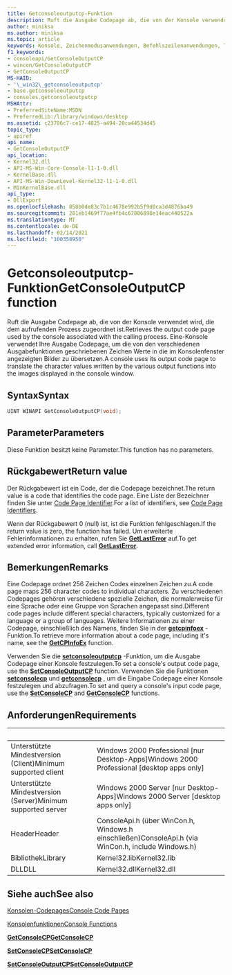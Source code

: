 ```yaml
---
title: Getconsoleoutputcp-Funktion
description: Ruft die Ausgabe Codepage ab, die von der Konsole verwendet wird, die dem aufrufenden Prozess zugeordnet ist.
author: miniksa
ms.author: miniksa
ms.topic: article
keywords: Konsole, Zeichenmodusanwendungen, Befehlszeilenanwendungen, Terminalanwendungen, Konsolen-API
f1_keywords:
- consoleapi/GetConsoleOutputCP
- wincon/GetConsoleOutputCP
- GetConsoleOutputCP
MS-HAID:
- '\_win32\_getconsoleoutputcp'
- base.getconsoleoutputcp
- consoles.getconsoleoutputcp
MSHAttr:
- PreferredSiteName:MSDN
- PreferredLib:/library/windows/desktop
ms.assetid: c23706c7-ce17-4825-a494-20ca44534d45
topic_type:
- apiref
api_name:
- GetConsoleOutputCP
api_location:
- Kernel32.dll
- API-MS-Win-Core-Console-l1-1-0.dll
- KernelBase.dll
- API-MS-Win-DownLevel-Kernel32-l1-1-0.dll
- MinKernelBase.dll
api_type:
- DllExport
ms.openlocfilehash: 858b0de83c7b1c4678e992b5f9d0ca3d4876ba49
ms.sourcegitcommit: 281eb1469f77ae4fb4c67806898e14eac440522a
ms.translationtype: MT
ms.contentlocale: de-DE
ms.lasthandoff: 02/14/2021
ms.locfileid: "100358950"
---
```

# <a name="getconsoleoutputcp-function"></a><span data-ttu-id="3217e-104">Getconsoleoutputcp-Funktion</span><span class="sxs-lookup"><span data-stu-id="3217e-104">GetConsoleOutputCP function</span></span>

<span data-ttu-id="3217e-105">Ruft die Ausgabe Codepage ab, die von der Konsole verwendet wird, die dem aufrufenden Prozess zugeordnet ist.</span><span class="sxs-lookup"><span data-stu-id="3217e-105">Retrieves the output code page used by the console associated with the calling process.</span></span> <span data-ttu-id="3217e-106">Eine-Konsole verwendet Ihre Ausgabe Codepage, um die von den verschiedenen Ausgabefunktionen geschriebenen Zeichen Werte in die im Konsolenfenster angezeigten Bilder zu übersetzen.</span><span class="sxs-lookup"><span data-stu-id="3217e-106">A console uses its output code page to translate the character values written by the various output functions into the images displayed in the console window.</span></span>

## <a name="syntax"></a><span data-ttu-id="3217e-107">Syntax</span><span class="sxs-lookup"><span data-stu-id="3217e-107">Syntax</span></span>

```C
UINT WINAPI GetConsoleOutputCP(void);
```

## <a name="parameters"></a><span data-ttu-id="3217e-108">Parameter</span><span class="sxs-lookup"><span data-stu-id="3217e-108">Parameters</span></span>

<span data-ttu-id="3217e-109">Diese Funktion besitzt keine Parameter.</span><span class="sxs-lookup"><span data-stu-id="3217e-109">This function has no parameters.</span></span>

## <a name="return-value"></a><span data-ttu-id="3217e-110">Rückgabewert</span><span class="sxs-lookup"><span data-stu-id="3217e-110">Return value</span></span>

<span data-ttu-id="3217e-111">Der Rückgabewert ist ein Code, der die Codepage bezeichnet.</span><span class="sxs-lookup"><span data-stu-id="3217e-111">The return value is a code that identifies the code page.</span></span> <span data-ttu-id="3217e-112">Eine Liste der Bezeichner finden Sie unter [Code Page Identifier](/windows/win32/intl/code-page-identifiers).</span><span class="sxs-lookup"><span data-stu-id="3217e-112">For a list of identifiers, see [Code Page Identifiers](/windows/win32/intl/code-page-identifiers).</span></span>

<span data-ttu-id="3217e-113">Wenn der Rückgabewert 0 (null) ist, ist die Funktion fehlgeschlagen.</span><span class="sxs-lookup"><span data-stu-id="3217e-113">If the return value is zero, the function has failed.</span></span> <span data-ttu-id="3217e-114">Um erweiterte Fehlerinformationen zu erhalten, rufen Sie [**GetLastError**](/windows/win32/api/errhandlingapi/nf-errhandlingapi-getlasterror) auf.</span><span class="sxs-lookup"><span data-stu-id="3217e-114">To get extended error information, call [**GetLastError**](/windows/win32/api/errhandlingapi/nf-errhandlingapi-getlasterror).</span></span>

## <a name="remarks"></a><span data-ttu-id="3217e-115">Bemerkungen</span><span class="sxs-lookup"><span data-stu-id="3217e-115">Remarks</span></span>

<span data-ttu-id="3217e-116">Eine Codepage ordnet 256 Zeichen Codes einzelnen Zeichen zu.</span><span class="sxs-lookup"><span data-stu-id="3217e-116">A code page maps 256 character codes to individual characters.</span></span> <span data-ttu-id="3217e-117">Zu verschiedenen Codepages gehören verschiedene spezielle Zeichen, die normalerweise für eine Sprache oder eine Gruppe von Sprachen angepasst sind.</span><span class="sxs-lookup"><span data-stu-id="3217e-117">Different code pages include different special characters, typically customized for a language or a group of languages.</span></span> <span data-ttu-id="3217e-118">Weitere Informationen zu einer Codepage, einschließlich des Namens, finden Sie in der [**getcpinfoex**](/windows/win32/api/winnls/nf-winnls-getcpinfoexa) -Funktion.</span><span class="sxs-lookup"><span data-stu-id="3217e-118">To retrieve more information about a code page, including it's name, see the [**GetCPInfoEx**](/windows/win32/api/winnls/nf-winnls-getcpinfoexa) function.</span></span>

<span data-ttu-id="3217e-119">Verwenden Sie die [**setconsoleoutputcp**](setconsoleoutputcp.md) -Funktion, um die Ausgabe Codepage einer Konsole festzulegen.</span><span class="sxs-lookup"><span data-stu-id="3217e-119">To set a console's output code page, use the [**SetConsoleOutputCP**](setconsoleoutputcp.md) function.</span></span> <span data-ttu-id="3217e-120">Verwenden Sie die Funktionen [**setconsolecp**](setconsolecp.md) und [**getconsolecp**](getconsolecp.md) , um die Eingabe Codepage einer Konsole festzulegen und abzufragen.</span><span class="sxs-lookup"><span data-stu-id="3217e-120">To set and query a console's input code page, use the [**SetConsoleCP**](setconsolecp.md) and [**GetConsoleCP**](getconsolecp.md) functions.</span></span>

## <a name="requirements"></a><span data-ttu-id="3217e-121">Anforderungen</span><span class="sxs-lookup"><span data-stu-id="3217e-121">Requirements</span></span>

| &nbsp; | &nbsp; |
|-|-|
| <span data-ttu-id="3217e-122">Unterstützte Mindestversion (Client)</span><span class="sxs-lookup"><span data-stu-id="3217e-122">Minimum supported client</span></span> | <span data-ttu-id="3217e-123">Windows 2000 Professional \[nur Desktop-Apps\]</span><span class="sxs-lookup"><span data-stu-id="3217e-123">Windows 2000 Professional \[desktop apps only\]</span></span> |
| <span data-ttu-id="3217e-124">Unterstützte Mindestversion (Server)</span><span class="sxs-lookup"><span data-stu-id="3217e-124">Minimum supported server</span></span> | <span data-ttu-id="3217e-125">Windows 2000 Server \[nur Desktop-Apps\]</span><span class="sxs-lookup"><span data-stu-id="3217e-125">Windows 2000 Server \[desktop apps only\]</span></span> |
| <span data-ttu-id="3217e-126">Header</span><span class="sxs-lookup"><span data-stu-id="3217e-126">Header</span></span> | <span data-ttu-id="3217e-127">ConsoleApi.h (über WinCon.h, Windows.h einschließen)</span><span class="sxs-lookup"><span data-stu-id="3217e-127">ConsoleApi.h (via WinCon.h, include Windows.h)</span></span> |
| <span data-ttu-id="3217e-128">Bibliothek</span><span class="sxs-lookup"><span data-stu-id="3217e-128">Library</span></span> | <span data-ttu-id="3217e-129">Kernel32.lib</span><span class="sxs-lookup"><span data-stu-id="3217e-129">Kernel32.lib</span></span> |
| <span data-ttu-id="3217e-130">DLL</span><span class="sxs-lookup"><span data-stu-id="3217e-130">DLL</span></span> | <span data-ttu-id="3217e-131">Kernel32.dll</span><span class="sxs-lookup"><span data-stu-id="3217e-131">Kernel32.dll</span></span> |

## <a name="see-also"></a><span data-ttu-id="3217e-132">Siehe auch</span><span class="sxs-lookup"><span data-stu-id="3217e-132">See also</span></span>

[<span data-ttu-id="3217e-133">Konsolen-Codepages</span><span class="sxs-lookup"><span data-stu-id="3217e-133">Console Code Pages</span></span>](console-code-pages.md)

[<span data-ttu-id="3217e-134">Konsolenfunktionen</span><span class="sxs-lookup"><span data-stu-id="3217e-134">Console Functions</span></span>](console-functions.md)

[<span data-ttu-id="3217e-135">**GetConsoleCP**</span><span class="sxs-lookup"><span data-stu-id="3217e-135">**GetConsoleCP**</span></span>](getconsolecp.md)

[<span data-ttu-id="3217e-136">**SetConsoleCP**</span><span class="sxs-lookup"><span data-stu-id="3217e-136">**SetConsoleCP**</span></span>](setconsolecp.md)

[<span data-ttu-id="3217e-137">**SetConsoleOutputCP**</span><span class="sxs-lookup"><span data-stu-id="3217e-137">**SetConsoleOutputCP**</span></span>](setconsoleoutputcp.md)